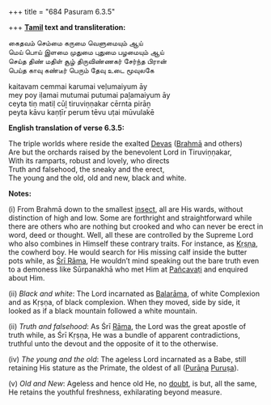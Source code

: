 +++
title = "684 Pasuram 6.3.5"

+++
**[Tamil](/definition/tamil#history "show Tamil definitions") text and transliteration:**

கைதவம் செம்மை கருமை வெளுமையும் ஆய்  
மெய் பொய் இளமை முதுமை புதுமை பழமையும் ஆய்  
செய்த திண் மதிள் சூழ் திருவிண்ணகர் சேர்ந்த பிரான்  
பெய்த காவு கண்டீர் பெரும் தேவு உடை மூவுலகே

kaitavam cemmai karumai veḷumaiyum āy  
mey poy iḷamai mutumai putumai paḻamaiyum āy  
ceyta tiṇ matiḷ cūḻ tiruviṇṇakar cērnta pirāṉ  
peyta kāvu kaṇṭīr perum tēvu uṭai mūvulakē

**English translation of verse 6.3.5:**

The triple worlds where reside the exalted [Devas](/definition/deva#vaishnavism "show Devas definitions") ([Brahmā](/definition/brahma#vaishnavism "show Brahmā definitions") and others)  
Are but the orchards raised by the benevolent Lord in Tiruviṇṇakar,  
With its ramparts, robust and lovely, who directs  
Truth and falsehood, the sneaky and the erect,  
The young and the old, old and new, black and white.

**Notes:**

\(i\) From Brahmā down to the smallest [insect](/definition/insect#history "show insect definitions"), all are His wards, without distinction of high and low. Some are forthright and straightforward while there are others who are nothing but crooked and who can never be erect in word, deed or thought. Well, all these are controlled by the Supreme Lord who also combines in Himself these contrary traits. For instance, as [Kṛṣṇa](/definition/krishna#vaishnavism "show Kṛṣṇa definitions"), the cowherd boy. He would search for His missing calf inside the butter pots while, as [Śrī Rāma](/definition/shrirama#history "show Śrī Rāma definitions"), He wouldn’t mind speaking out the bare truth even to a demoness like Sūrpanakhā who met Him at [Pañcavaṭi](/definition/pancavati#history "show Pañcavaṭi definitions") and enquired about Him.

\(ii\) *Black and white*: The Lord incarnated as [Balarāma](/definition/balarama#vaishnavism "show Balarāma definitions"), of white Complexion and as Kṛṣṇa, of black complexion. When they moved, side by side, it looked as if a black mountain followed a white mountain.

\(ii\) *Truth and falsehood*: As Śrī [Rāma](/definition/rama#vaishnavism "show Rāma definitions"), the Lord was the great apostle of truth while, as Śrī Kṛṣṇa, He was a bundle of apparent contradictions, truthful unto the devout and the opposite of it to the otherwise.

\(iv\) *The young and the old*: The ageless Lord incarnated as a Babe, still retaining His stature as the Primate, the oldest of all ([Purāṇa](/definition/purana#vaishnavism "show Purāṇa definitions") [Puruṣa](/definition/purusha#vaishnavism "show Puruṣa definitions")).

\(v\) *Old and New*: Ageless and hence old He, no [doubt](/definition/doubt#history "show doubt definitions"), is but, all the same, He retains the youthful freshness, exhilarating beyond measure.


